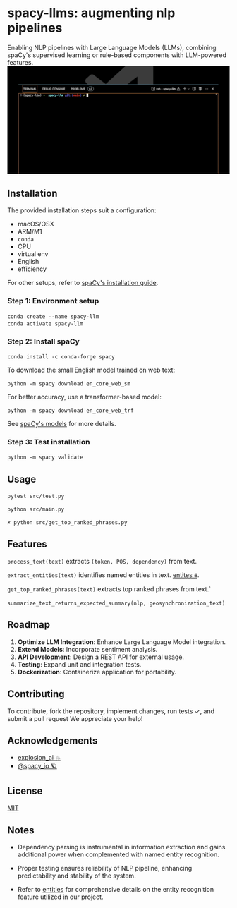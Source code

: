# spacy-llms: augmenting nlp pipelines

Enabling NLP pipelines with Large Language Models (LLMs), combining spaCy's supervised learning or rule-based components with LLM-powered features.
![process_text_foo](docs/process_text.gif)

## Installation

The provided installation steps suit a configuration:

- macOS/OSX
- ARM/M1
- `conda`
- CPU
- virtual env
- English
- efficiency

For other setups, refer to [spaCy's installation guide](https://spacy.io/usage#quickstart).

### Step 1: Environment setup

```
conda create --name spacy-llm
conda activate spacy-llm
```

### Step 2: Install spaCy

```
conda install -c conda-forge spacy
```

To download the small English model trained on web text:

```
python -m spacy download en_core_web_sm
```

For better accuracy, use a transformer-based model:

```
python -m spacy download en_core_web_trf
```

See [spaCy's models](https://spacy.io/models/en#en_core_web_sm) for more details.

### Step 3: Test installation

```
python -m spacy validate
```

## Usage

```shell
pytest src/test.py
```

```shell
python src/main.py
```

```shell
✗ python src/get_top_ranked_phrases.py
```

## Features

`process_text(text)` extracts `(token, POS, dependency)` from text.

`extract_entities(text)` identifies named entities in text. [entites ⩩](https://spacy.io/api/annotation#named-entities).

`get_top_ranked_phrases(text)` extracts top ranked phrases from text.`

`summarize_text_returns_expected_summary(nlp, geosynchronization_text)`

## Roadmap

1. **Optimize LLM Integration**: Enhance Large Language Model integration.
2. **Extend Models**: Incorporate sentiment analysis.
3. **API Development**: Design a REST API for external usage.
4. **Testing**: Expand unit and integration tests.
5. **Dockerization**: Containerize application for portability.

## Contributing

To contribute, fork the repository, implement changes, run tests ✓, and submit a pull request We appreciate your help!

## Acknowledgements

- [explosion_ai 💥](https://github.com/explosion)
- [@spacy_io 🪐](https://github.com/explosion/spacy-llm)

## License

[MIT](https://choosealicense.com/licenses/mit/)

## Notes

- Dependency parsing is instrumental in information extraction and gains additional power when complemented with named entity recognition.

- Proper testing ensures reliability of NLP pipeline, enhancing predictability and stability of the system.

- Refer to [entities](https://spacy.io/usage/linguistic-features#named-entities) for comprehensive details on the entity recognition feature utilized in our project.
